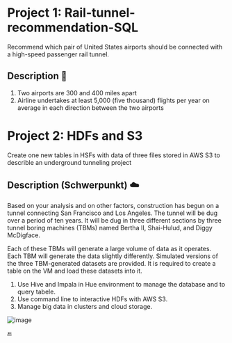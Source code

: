 # Project 1: Rail-tunnel-recommendation-SQL
Recommend which pair of United States airports should be connected with a high-speed passenger rail tunnel.

## Description 🚝
1. Two airports are 300 and 400 miles apart
2. Airline undertakes at least 5,000 (five thousand) flights per year on average in each direction between the two airports

# Project 2: HDFs and S3 
Create one new tables in HSFs with data of three files stored in AWS S3 to describle an underground tunneling project

## Description (Schwerpunkt) ☁️
Based on your analysis and on other factors, construction has begun on a tunnel connecting San Francisco and Los Angeles. The tunnel will be dug over a period of ten years. It will be dug in three different sections by three tunnel boring machines (TBMs) named Bertha II, Shai-Hulud, and Diggy McDigface.

Each of these TBMs will generate a large volume of data as it operates. Each TBM will generate the data slightly differently. Simulated versions of the three TBM-generated datasets are provided. It is required to create a table on the VM and load these datasets into it. 
 
1. Use Hive and Impala in Hue environment to manage the database and to query tabele. 
2. Use command line to interactive HDFs with AWS S3. 
3. Manage big data in clusters and cloud storage.



![image](https://user-images.githubusercontent.com/58776067/170130744-42386a49-3baa-4a2f-8549-681be8503bea.png)

🔚
